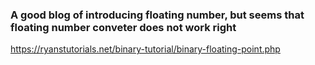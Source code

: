 ### A good blog of introducing floating number, but seems that floating number conveter does not work right
https://ryanstutorials.net/binary-tutorial/binary-floating-point.php






